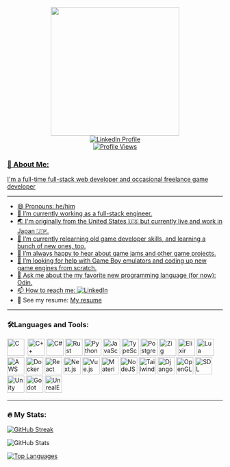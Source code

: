 <div id="header" align="center">
    <img src="https://i.giphy.com/media/v1.Y2lkPTc5MGI3NjExY3FtNHcxMXdhaGQyc3VzZGMzNG1lMmI3dnFlZmt3b282d2lkN2l4eiZlcD12MV9pbnRlcm5hbF9naWZfYnlfaWQmY3Q9Zw/QDjpIL6oNCVZ4qzGs7/giphy.gif" width="300">
</div>

<div id="badges" align="center">
    <a href="https://www.linkedin.com/in/taylor-mckinney-bb638398">
        <img src="https://img.shields.io/badge/LinkedIn-blue?logo=linkedin&logoColor=white" alt="LinkedIn Profile"
    </a>
</div>

<div id="profile-views" align="center">
    <img src="https://komarev.com/ghpvc/?username=taylormck&style=flat-square&color=blue" alt="Profile Views">
</div>

### 🌸 About Me:

I'm a full-time full-stack web developer and occasional freelance game developer

---

- 😄 Pronouns: he/him
- 🔭 I’m currently working as a full-stack engineer.
- 🌏 I'm originally from the United States :us: but currently live and work in Japan :jp:.
- 🌱 I’m currently relearning old game developer skills, and learning a bunch of new ones, too.
- 👯 I’m always happy to hear about game jams and other game projects.
- 🤔 I’m looking for help with Game Boy emulators and coding up new game engines from scratch.
- 💬 Ask me about the my favorite new programming language (for now): Odin.
- 📫 How to reach me: [![LinkedIn](https://img.shields.io/badge/LinkedIn-blue?logo=linkedin&logoColor=white)](https://www.linkedin.com/in/taylor-mckinney-bb638398)
- 󰈙 See my resume: [My resume](https://github.com/taylormck/resume/blob/master/resume.pdf)

---

### 🛠️Languages and Tools:

<div>
    <img src="https://cdn.jsdelivr.net/gh/devicons/devicon@latest/icons/c/c-original.svg" title="C" alt="C" width="40" height="40" />&nbsp;
    <img src="https://cdn.jsdelivr.net/gh/devicons/devicon@latest/icons/cplusplus/cplusplus-original.svg" title="C++" alt="C++" width="40" height="40" />
    <img src="https://cdn.jsdelivr.net/gh/devicons/devicon@latest/icons/csharp/csharp-original.svg" title="C#" alt="C#" width="40" height="40" />
    <img src="https://cdn.jsdelivr.net/gh/devicons/devicon@latest/icons/rust/rust-original.svg" title="Rust" alt="Rust" width="40" height="40" />
    <img src="https://cdn.jsdelivr.net/gh/devicons/devicon@latest/icons/python/python-original.svg" title="Python" alt="Python" width="40" height="40" />
    <img src="https://cdn.jsdelivr.net/gh/devicons/devicon@latest/icons/javascript/javascript-original.svg" title="JavaScript" alt="JavaScript" width="40" height="40" />
    <img src="https://cdn.jsdelivr.net/gh/devicons/devicon@latest/icons/typescript/typescript-original.svg" title="TypeScript" alt="TypeScript" width="40" height="40" />
    <img src="https://cdn.jsdelivr.net/gh/devicons/devicon@latest/icons/postgresql/postgresql-original.svg" title="PostgreSQL" alt="PostgreSQL" width="40" height="40" />
    <img src="https://cdn.jsdelivr.net/gh/devicons/devicon@latest/icons/zig/zig-original.svg" title="Zig" alt="Zig" width="40" height="40" />
    <img src="https://cdn.jsdelivr.net/gh/devicons/devicon@latest/icons/elixir/elixir-original.svg" title="Elixir" alt="Elixir" width="40" height="40" />
    <img src="https://cdn.jsdelivr.net/gh/devicons/devicon@latest/icons/lua/lua-original.svg" title="Lua" alt="Lua" width="40" height="40" />
    <img src="https://cdn.jsdelivr.net/gh/devicons/devicon@latest/icons/amazonwebservices/amazonwebservices-original-wordmark.svg" title="AWS" alt="AWS" width="40" height="40" />
    <img src="https://cdn.jsdelivr.net/gh/devicons/devicon@latest/icons/docker/docker-original.svg" title="Docker" alt="Docker" width="40" height="40" />
    <img src="https://cdn.jsdelivr.net/gh/devicons/devicon@latest/icons/react/react-original.svg" title="React" alt="React" width="40" height="40" />
    <img src="https://cdn.jsdelivr.net/gh/devicons/devicon@latest/icons/nextjs/nextjs-original.svg" title="Next.js" alt="Next.js" width="40" height="40" />
    <img src="https://cdn.jsdelivr.net/gh/devicons/devicon@latest/icons/vuejs/vuejs-original.svg" title="Vue.js" alt="Vue.js" width="40" height="40" />
    <img src="https://cdn.jsdelivr.net/gh/devicons/devicon@latest/icons/materialui/materialui-original.svg" title="MaterialUI" alt="MaterialUI" width="40" height="40" />
    <img src="https://cdn.jsdelivr.net/gh/devicons/devicon@latest/icons/nodejs/nodejs-original.svg" title="NodeJS" alt="NodeJS" width="40" height="40" />
    <img src="https://cdn.jsdelivr.net/gh/devicons/devicon@latest/icons/tailwindcss/tailwindcss-original-wordmark.svg" title="Tailwind" alt="Tailwind" width="40" height="40" />
    <img src="https://cdn.jsdelivr.net/gh/devicons/devicon@latest/icons/django/django-plain.svg" title="Django" alt="Django" width="40" height="40" />
    <img src="https://cdn.jsdelivr.net/gh/devicons/devicon@latest/icons/opengl/opengl-original.svg" title="OpenGL" alt="OpenGL" width="40" height="40" />
    <img src="https://cdn.jsdelivr.net/gh/devicons/devicon@latest/icons/sdl/sdl-original.svg" title="SDL" alt="SDL" width="40" height="40" />
    <img src="https://cdn.jsdelivr.net/gh/devicons/devicon@latest/icons/unity/unity-original.svg" title="Unity" alt="Unity" width="40" height="40" />
    <img src="https://cdn.jsdelivr.net/gh/devicons/devicon@latest/icons/godot/godot-original.svg" title="Godot" alt="Godot" width="40" height="40" />
    <img src="https://cdn.jsdelivr.net/gh/devicons/devicon@latest/icons/unrealengine/unrealengine-original.svg" title="UnrealEngine" alt="UnrealEngine" width="40" height="40" />
</div>

---

### :fire: My Stats:

[![GitHub Streak](https://github-readme-streak-stats.herokuapp.com?user=taylormck&theme=catppuccin-mocha&exclude_days=Sun%2CSat)](https://git.io/streak-stats)

![GitHub Stats](https://github-readme-stats.vercel.app/api?username=taylormck&show_icons=true&theme=catppuccin_mocha)

[![Top Languages](https://github-readme-stats.vercel.app/api/top-langs/?username=taylormck&theme=catppuccin_mocha&layout=donut)](https://github.com/anuraghazra/github-readme-stats)
